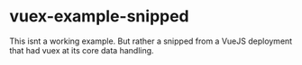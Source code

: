 # vuex-example-snipped

This isnt a working example. But rather a snipped from a VueJS deployment that had vuex at its core data handling.
